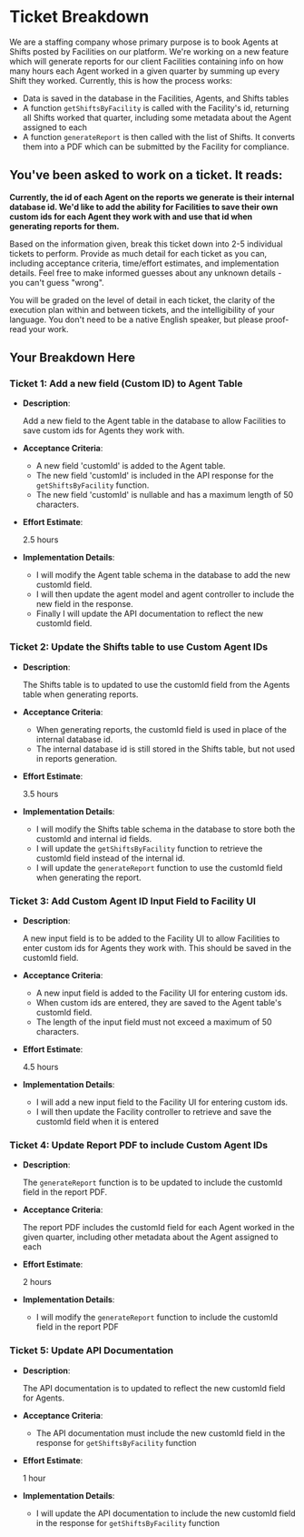 # Ticket Breakdown

We are a staffing company whose primary purpose is to book Agents at Shifts posted by Facilities on our platform. We're working on a new feature which will generate reports for our client Facilities containing info on how many hours each Agent worked in a given quarter by summing up every Shift they worked. Currently, this is how the process works:

- Data is saved in the database in the Facilities, Agents, and Shifts tables
- A function `getShiftsByFacility` is called with the Facility's id, returning all Shifts worked that quarter, including some metadata about the Agent assigned to each
- A function `generateReport` is then called with the list of Shifts. It converts them into a PDF which can be submitted by the Facility for compliance.

## You've been asked to work on a ticket. It reads:

**Currently, the id of each Agent on the reports we generate is their internal database id. We'd like to add the ability for Facilities to save their own custom ids for each Agent they work with and use that id when generating reports for them.**

Based on the information given, break this ticket down into 2-5 individual tickets to perform. Provide as much detail for each ticket as you can, including acceptance criteria, time/effort estimates, and implementation details. Feel free to make informed guesses about any unknown details - you can't guess "wrong".

You will be graded on the level of detail in each ticket, the clarity of the execution plan within and between tickets, and the intelligibility of your language. You don't need to be a native English speaker, but please proof-read your work.

## Your Breakdown Here

### Ticket 1: Add a new field (Custom ID) to Agent Table

- **Description**:

  Add a new field to the Agent table in the database to allow Facilities to save custom ids for Agents they work with.

- **Acceptance Criteria**:

  - A new field 'customId' is added to the Agent table.
  - The new field 'customId' is included in the API response for the `getShiftsByFacility` function.
  - The new field 'customId' is nullable and has a maximum length of 50 characters.

- **Effort Estimate**:

  2.5 hours

- **Implementation Details**:
  - I will modify the Agent table schema in the database to add the new customId field.
  - I will then update the agent model and agent controller to include the new field in the response.
  - Finally I will update the API documentation to reflect the new customId field.

### Ticket 2: Update the Shifts table to use Custom Agent IDs

- **Description**:

  The Shifts table is to updated to use the customId field from the Agents table when generating reports.

- **Acceptance Criteria**:

  - When generating reports, the customId field is used in place of the internal database id.
  - The internal database id is still stored in the Shifts table, but not used in reports generation.

- **Effort Estimate**:

  3.5 hours

- **Implementation Details**:
  - I will modify the Shifts table schema in the database to store both the customId and internal id fields.
  - I will update the `getShiftsByFacility` function to retrieve the customId field instead of the internal id.
  - I will update the `generateReport` function to use the customId field when generating the report.

### Ticket 3: Add Custom Agent ID Input Field to Facility UI

- **Description**:

  A new input field is to be added to the Facility UI to allow Facilities to enter custom ids for Agents they work with. This should be saved in the customId field.

- **Acceptance Criteria**:

  - A new input field is added to the Facility UI for entering custom ids.
  - When custom ids are entered, they are saved to the Agent table's customId field.
  - The length of the input field must not exceed a maximum of 50 characters.

- **Effort Estimate**:

  4.5 hours

- **Implementation Details**:
  - I will add a new input field to the Facility UI for entering custom ids.
  - I will then update the Facility controller to retrieve and save the customId field when it is entered

### Ticket 4: Update Report PDF to include Custom Agent IDs

- **Description**:

  The `generateReport` function is to be updated to include the customId field in the report PDF.

- **Acceptance Criteria**:

  The report PDF includes the customId field for each Agent worked in the given quarter, including other metadata about the Agent assigned to each

- **Effort Estimate**:

  2 hours

- **Implementation Details**:
  - I will modify the `generateReport` function to include the customId field in the report PDF

### Ticket 5: Update API Documentation

- **Description**:

  The API documentation is to updated to reflect the new customId field for Agents.

- **Acceptance Criteria**:

  - The API documentation must include the new customId field in the response for `getShiftsByFacility` function

- **Effort Estimate**:

  1 hour

- **Implementation Details**:
  - I will update the API documentation to include the new customId field in the response for `getShiftsByFacility` function
